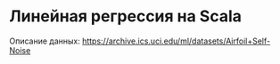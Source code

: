 # Линейная регрессия на Scala

Описание данных: https://archive.ics.uci.edu/ml/datasets/Airfoil+Self-Noise